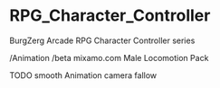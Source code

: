 # RPG_Character_Controller
BurgZerg Arcade RPG Character Controller series

/Animation
  /beta 		mixamo.com Male Locomotion Pack


TODO smooth Animation 
camera fallow